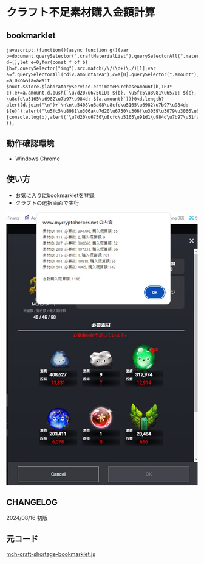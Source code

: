 # クラフト不足素材購入金額計算

## bookmarklet

```
javascript:(function(){async function g(){var b=document.querySelector(".craftMaterialList").querySelectorAll(".materialItem");const d=[];let e=0;for(const f of b){b=f.querySelector("img").src.match(/\/(\d+)\./)[1];var a=f.querySelectorAll("div.amountArea"),c=a[0].querySelector(".amount");c=parseInt(c.textContent.replace(/,/g,""),10);a=a[1].querySelector(".amount.hasNotRequiredAmount");a=parseInt(a.textContent.replace(/,/g,""),10);c-=a;0<c&&(a=await $nuxt.$store.$laboratoryService.estimatePurchaseAmount(b,1E3*
c),e+=a.amount,d.push(`\u7d20\u6750ID: ${b}, \u5fc5\u8981\u6570: ${c}, \u8cfc\u5165\u6982\u7b97\u984d: ${a.amount}`))}0<d.length?alert(d.join("\n")+`\n\n\u5408\u8a08\u8cfc\u5165\u6982\u7b97\u984d: ${e}`):alert("\u5fc5\u8981\u306a\u7d20\u6750\u306f\u3059\u3079\u3066\u6240\u6301\u3057\u3066\u3044\u307e\u3059\u3002")}try{g()}catch(b){console.log(b),alert(`\u7d20\u6750\u8cfc\u5165\u91d1\u984d\u7b97\u51fa\u306b\u5931\u6557\u3057\u307e\u3057\u305f\u3002\n\n${b.toString()}`)}})();
```

## 動作確認環境

- Windows Chrome

## 使い方

- お気に入りにbookmarkletを登録
- クラフトの選択画面で実行

![01](./mch-craft-shortage/01.jpg)

## CHANGELOG

2024/08/16 初版

## 元コード

[mch-craft-shortage-bookmarklet.js](./mch-craft-shortage-bookmarklet.js)
